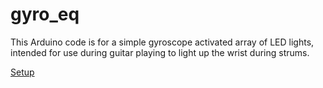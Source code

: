 # gyro_eq

This Arduino code is for a simple gyroscope activated array of LED lights, intended for use during guitar playing to light up the wrist during strums.

[Setup](https://diyhacking.com/arduino-mpu-6050-imu-sensor-tutorial/)
